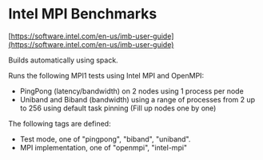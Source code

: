 # Intel MPI Benchmarks

[https://software.intel.com/en-us/imb-user-guide](https://software.intel.com/en-us/imb-user-guide)

Builds automatically using spack.

Runs the following MPI1 tests using Intel MPI and OpenMPI:

- PingPong (latency/bandwidth) on 2 nodes using 1 process per node
- Uniband and Biband (bandwidth) using a range of processes from 2 up to 256 using default task pinning (Fill up nodes one by one)

The following tags are defined:

- Test mode, one of "pingpong", "biband", "uniband".
- MPI implementation, one of "openmpi", "intel-mpi"
